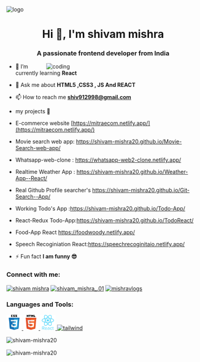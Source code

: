 ![logo](https://github.com/Shivam-Mishra20/Shivam-Mishra20/blob/main/bg%20img.avif)
<h1 align="center">Hi 👋, I'm shivam mishra</h1>
<h3 align="center">A passionate frontend developer from India</h3>
<img align="right" alt="coding" width="400" src="https://user-images.githubusercontent.com/55389276/140866485-8fb1c876-9a8f-4d6a-98dc-08c4981eaf70.gif">

- 🌱 I’m currently learning **React**

- 💬 Ask me about **HTML5 ,CSS3 , JS And REACT**

- 📫 How to reach me **shiv912998@gmail.com**
- my projects 🤖 
- E-commerce website [https://mitraecom.netlify.app/](https://mitraecom.netlify.app/)
- Movie search web app: https://shivam-mishra20.github.io/Movie-Search-web-app/
- Whatsapp-web-clone  : https://whatsapp-web2-clone.netlify.app/
- Realtime Weather App : https://shivam-mishra20.github.io/Weather-App--React/
- Real Github Profile searcher's https://shivam-mishra20.github.io/Git-Search--App/
- Working Todo's App  :https://shivam-mishra20.github.io/Todo-App/
- React-Redux Todo-App:https://shivam-mishra20.github.io/TodoReact/
- Food-App React       https://foodwoody.netlify.app/
- Speech Recoginiation React:https://speechrecoginitaio.netlify.app/
- ⚡ Fun fact **I am funny 😎**

<h3 align="left">Connect with me:</h3>
<p align="left">
<a href="https://fb.com/shivam mishra" target="blank"><img align="center" src="https://raw.githubusercontent.com/rahuldkjain/github-profile-readme-generator/master/src/images/icons/Social/facebook.svg" alt="shivam mishra" height="30" width="40" /></a>
<a href="https://instagram.com/shivam_mishra_.01" target="blank"><img align="center" src="https://raw.githubusercontent.com/rahuldkjain/github-profile-readme-generator/master/src/images/icons/Social/instagram.svg" alt="shivam_mishra_.01" height="30" width="40" /></a>
<a href="https://www.youtube.com/c/mishravlogs" target="blank"><img align="center" src="https://raw.githubusercontent.com/rahuldkjain/github-profile-readme-generator/master/src/images/icons/Social/youtube.svg" alt="mishravlogs" height="30" width="40" /></a>
</p>

<h3 align="left">Languages and Tools:</h3>
<p align="left"> <a href="https://www.w3schools.com/css/" target="_blank" rel="noreferrer"> <img src="https://raw.githubusercontent.com/devicons/devicon/master/icons/css3/css3-original-wordmark.svg" alt="css3" width="40" height="40"/> </a> <a href="https://www.w3.org/html/" target="_blank" rel="noreferrer"> <img src="https://raw.githubusercontent.com/devicons/devicon/master/icons/html5/html5-original-wordmark.svg" alt="html5" width="40" height="40"/> </a> <a href="https://reactjs.org/" target="_blank" rel="noreferrer"> <img src="https://raw.githubusercontent.com/devicons/devicon/master/icons/react/react-original-wordmark.svg" alt="react" width="40" height="40"/> </a> <a href="https://tailwindcss.com/" target="_blank" rel="noreferrer"> <img src="https://www.vectorlogo.zone/logos/tailwindcss/tailwindcss-icon.svg" alt="tailwind" width="40" height="40"/> </a> </p>

<p><img align="center" src="https://github-readme-stats.vercel.app/api/top-langs?username=shivam-mishra20&show_icons=true&locale=en&layout=compact" alt="shivam-mishra20" /></p>

<p><img align="center" src="https://github-readme-streak-stats.herokuapp.com/?user=shivam-mishra20&" alt="shivam-mishra20" /></p>
